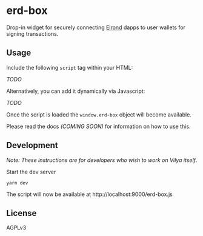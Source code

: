 # erd-box

Drop-in widget for securely connecting [Elrond](https://elrond.com) dapps to user wallets for signing transactions.

## Usage

Include the following `script` tag within your HTML:

_TODO_

Alternatively, you can add it dynamically via Javascript:

_TODO_

Once the script is loaded the `window.erd-box` object will become available.

Please read the docs _(COMING SOON)_ for information on how to use this.

## Development

_Note: These instructions are for developers who wish to work on Vilya itself_.

Start the dev server

```shell
yarn dev
```

The script will now be available at http://localhost:9000/erd-box.js 

## License

AGPLv3